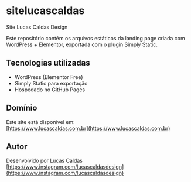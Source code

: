 # sitelucascaldas
Site Lucas Caldas Design

Este repositório contém os arquivos estáticos da landing page criada com WordPress + Elementor, exportada com o plugin Simply Static.

## Tecnologias utilizadas

- WordPress (Elementor Free)
- Simply Static para exportação
- Hospedado no GitHub Pages

## Domínio

Este site está disponível em:  
[https://www.lucascaldas.com.br](https://www.lucascaldas.com.br)

## Autor

Desenvolvido por Lucas Caldas  
[https://www.instagram.com/lucascaldasdesign](https://www.instagram.com/lucascaldasdesign)
